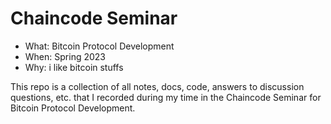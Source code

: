 # Chaincode Seminar
- What: Bitcoin Protocol Development
- When: Spring 2023
- Why: i like bitcoin stuffs

This repo is a collection of all notes, docs, code, answers to discussion questions, etc. that I recorded during my time in the Chaincode Seminar for Bitcoin Protocol Development.

